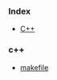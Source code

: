 ### Index

* [C++](#c++)

### c++

* [makefile](http://www.cs.colby.edu/maxwell/courses/tutorials/maketutor/)

